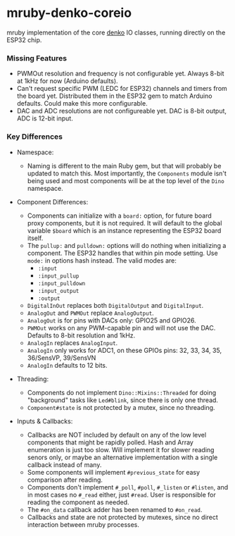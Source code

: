 # mruby-denko-coreio

mruby implementation of the core [denko](https://github.com/denko-rb/denko) IO classes, running directly on the ESP32 chip.

### Missing Features

* PWMOut resolution and frequency is not configurable yet. Always 8-bit at 1kHz for now (Arduino defaults).
* Can't request specific PWM (LEDC for ESP32) channels and timers from the board yet. Distributed them in the ESP32 gem to match Arduino defaults. Could make this more configurable.
* DAC and ADC resolutions are not configureable yet. DAC is 8-bit output, ADC is 12-bit input.

### Key Differences

* Namespace:
  * Naming is different to the main Ruby gem, but that will probably be updated to match this. Most importantly, the `Components` module isn't being used and most components will be at the top level of the `Dino` namespace.

* Component Differences:
  * Components can initialize with a `board:` option, for future board proxy components, but it is not required. It will default to the global variable `$board` which is an instance representing the ESP32 board itself.
  * The `pullup:` and `pulldown:` options will do nothing when initializing a component. The ESP32 handles that within pin mode setting. Use `mode:` in options hash instead. The valid modes are:
     * `:input`
     * `:input_pullup`
     * `:input_pulldown`
     * `:input_output`
     * `:output`
  * `DigitalInOut` replaces both `DigitalOutput` and `DigitalInput`.
  * `AnalogOut` and `PWMOut` replace `AnalogOutput`.
  * `AnalogOut` is for pins with DACs only: GPIO25 and GPIO26.
  * `PWMOut` works on any PWM-capable pin and will not use the DAC. Defaults to 8-bit resolution and 1kHz.
  * `AnalogIn` replaces `AnalogInput`.
  * `AnalogIn` only works for ADC1, on these GPIOs pins: 32, 33, 34, 35, 36/SensVP, 39/SensVN
  * `AnalogIn` defaults to 12 bits.

* Threading:
  * Components do not implement `Dino::Mixins::Threaded` for doing "background" tasks like `Led#blink`, since there is only one thread.
  * `Component#state` is not protected by a mutex, since no threading.
  
* Inputs & Callbacks:
  * Callbacks are NOT included by default on any of the low level components that might be rapidly polled. Hash and Array enumeration is just too slow. Will implement it for slower reading senors only, or maybe an alternative implementation with a single callback instead of many.
  * Some components will implement `#previous_state` for easy comparison after reading.
  * Components don't implement `#_poll`, `#poll`, `#_listen` or `#listen`, and in most cases no `#_read` either, just `#read`. User is responsible for reading the component as needed.
  * The `#on_data` callback adder has been renamed to `#on_read`.
  * Callbacks and state are not protected by mutexes, since no direct interaction between mruby processes.
